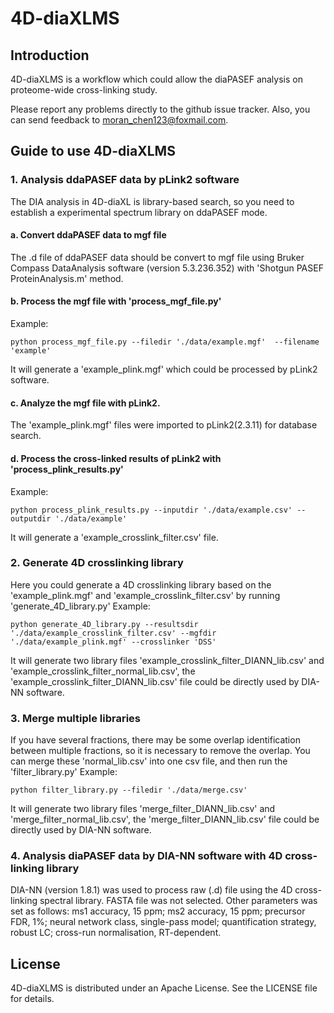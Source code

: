 # 4D-diaXLMS
## Introduction
4D-diaXLMS is a workflow which could allow the diaPASEF analysis on proteome-wide cross-linking study. 

Please report any problems directly to the github issue tracker. Also, you can send feedback to moran_chen123@foxmail.com.
## Guide to use 4D-diaXLMS
### 1. Analysis ddaPASEF data by pLink2 software
The DIA analysis in 4D-diaXL is library-based search, so you need to establish a experimental spectrum library on ddaPASEF mode.
#### a. Convert ddaPASEF data to mgf file 
The .d file of ddaPASEF data should be convert to mgf file using Bruker Compass DataAnalysis software (version 5.3.236.352) with 'Shotgun PASEF ProteinAnalysis.m' method.
#### b. Process the mgf file with 'process_mgf_file.py'
Example:
```
python process_mgf_file.py --filedir './data/example.mgf'  --filename 'example'
```
It will generate a 'example_plink.mgf' which could be processed by pLink2 software.
#### c. Analyze the mgf file with pLink2. 
The 'example_plink.mgf' files were imported to pLink2(2.3.11) for database search.
#### d. Process the cross-linked results of pLink2 with 'process_plink_results.py'
Example:
```
python process_plink_results.py --inputdir './data/example.csv' --outputdir './data/example'
```
It will generate a 'example_crosslink_filter.csv' file.
### 2. Generate 4D crosslinking library
Here you could generate a 4D crosslinking library based on the 'example_plink.mgf' and 'example_crosslink_filter.csv' by running 'generate_4D_library.py'
Example:
```
python generate_4D_library.py --resultsdir './data/example_crosslink_filter.csv' --mgfdir './data/example_plink.mgf' --crosslinker 'DSS'
```
It will generate two library files 'example_crosslink_filter_DIANN_lib.csv' and 'example_crosslink_filter_normal_lib.csv', the 'example_crosslink_filter_DIANN_lib.csv' file could be directly used by DIA-NN software.
### 3. Merge multiple libraries 
If you have several fractions, there may be some overlap identification between multiple fractions, so it is necessary to remove the overlap. You can merge these 'normal_lib.csv' into one csv file, and then run the 'filter_library.py'
Example:
```
python filter_library.py --filedir './data/merge.csv' 
```
It will generate two library files 'merge_filter_DIANN_lib.csv' and 'merge_filter_normal_lib.csv', the 'merge_filter_DIANN_lib.csv' file could be directly used by DIA-NN software.
### 4. Analysis diaPASEF data by DIA-NN software with 4D cross-linking library
DIA-NN (version 1.8.1) was used to process raw (.d) file using the 4D cross-linking spectral library. FASTA file was not selected. Other parameters was set as follows: ms1 accuracy, 15 ppm; ms2 accuracy, 15 ppm; precursor FDR, 1%; neural network class, single-pass model; quantification strategy, robust LC; cross-run normalisation, RT-dependent.
## License
4D-diaXLMS is distributed under an Apache License. See the LICENSE file for details.

